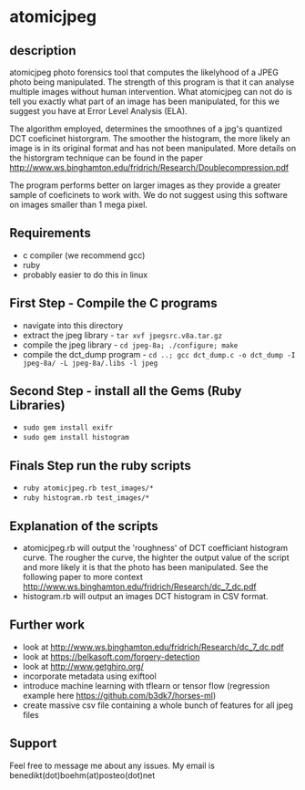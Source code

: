 # atomicjpeg
## description
atomicjpeg photo forensics tool that computes the likelyhood of a JPEG photo being manipulated. The strength of this program is that it can analyse multiple images without human intervention. What atomicjpeg can not do is tell you exactly what part of an image has been manipulated, for this we suggest you have at Error Level Analysis (ELA).  

The algorithm employed, determines the smoothnes of a jpg's quantized DCT coeficinet historgram. The smoother the histogram, the more likely an image is in its original format and has not been manipulated. More details on the historgram technique can be found in the paper http://www.ws.binghamton.edu/fridrich/Research/Doublecompression.pdf  

The program performs better on larger images as they provide a greater sample of coeficinets to work with. We do not suggest using this software on images smaller than 1 mega pixel.  




## Requirements
* c compiler (we recommend gcc)
* ruby
* probably easier to do this in linux

## First Step - Compile the C programs
* navigate into this directory
* extract the jpeg library - `tar xvf jpegsrc.v8a.tar.gz`
* compile the jpeg library - `cd jpeg-8a; ./configure; make`
* compile the dct_dump program - `cd ..; gcc dct_dump.c -o dct_dump -I jpeg-8a/ -L jpeg-8a/.libs -l jpeg`

## Second Step - install all the Gems (Ruby Libraries)

* `sudo gem install exifr`
* `sudo gem install histogram`

## Finals Step run the ruby scripts

* `ruby atomicjpeg.rb test_images/*`
* `ruby histogram.rb test_images/*`

## Explanation of the scripts
* atomicjpeg.rb will output the 'roughness' of DCT coefficiant histogram curve. The rougher the curve, the highter the output value of the script and more likely it is that the photo has been manipulated. See the following paper to more context http://www.ws.binghamton.edu/fridrich/Research/dc_7_dc.pdf
* histogram.rb will output an images DCT histogram in CSV format.



## Further work
* look at http://www.ws.binghamton.edu/fridrich/Research/dc_7_dc.pdf
* look at https://belkasoft.com/forgery-detection
* look at http://www.getghiro.org/
* incorporate metadata using exiftool
* introduce machine learning with tflearn or tensor flow (regression example here https://github.com/b3dk7/horses-ml)
* create massive csv file containing a whole bunch of features for all jpeg files

## Support
Feel free to message me about any issues. My email is benedikt(dot)boehm(at)posteo(dot)net
